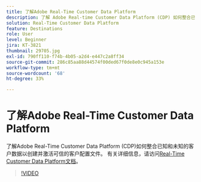 ```yaml
---
title: 了解Adobe Real-Time Customer Data Platform
description: 了解 Adobe Real-time Customer Data Platform (CDP) 如何整合已知和未知的客户数据以创建并激活可信的客户轮廓。
solution: Real-Time Customer Data Platform
feature: Destinations
role: User
level: Beginner
jira: KT-3821
thumbnail: 29705.jpg
exl-id: 790ff110-f74b-4b05-a2d4-e447c2a8ff34
source-git-commit: 286c85aa88d44574f00ded67f0de8e0c945a153e
workflow-type: tm+mt
source-wordcount: '68'
ht-degree: 33%

---
```


# 了解Adobe Real-Time Customer Data Platform

了解Adobe Real-Time Customer Data Platform (CDP)如何整合已知和未知的客户数据以创建并激活可信的客户配置文件。 有关详细信息，请访问[Real-Time Customer Data Platform文档](https://experienceleague.adobe.com/docs/experience-platform/rtcdp/overview.html?lang=zh-Hans)。

>[!VIDEO](https://video.tv.adobe.com/v/29705?learn=on&enablevpops)
